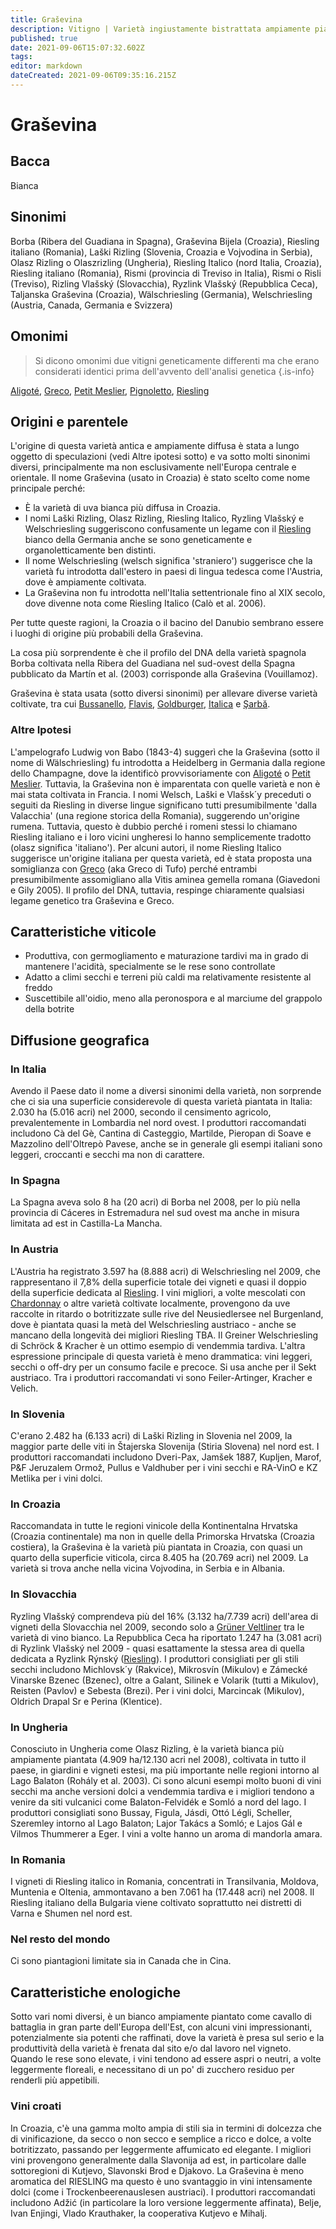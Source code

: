 ```yaml
---
title: Graševina
description: Vitigno | Varietà ingiustamente bistrattata ampiamente piantata nell'Europa centrale che ha sofferto a suo tempo in confronto al Riesling.
published: true
date: 2021-09-06T15:07:32.602Z
tags: 
editor: markdown
dateCreated: 2021-09-06T09:35:16.215Z
---
```


# Graševina

## Bacca
Bianca

## Sinonimi
Borba (Ribera del Guadiana in Spagna), Graševina Bijela (Croazia), Riesling italiano (Romania), Laški Rizling (Slovenia, Croazia e Vojvodina in Serbia), Olasz Rizling o Olaszrizling (Ungheria), Riesling Italico (nord Italia, Croazia), Riesling italiano (Romania), Rismi (provincia di Treviso in Italia), Rismi o Risli (Treviso), Rizling Vlašský (Slovacchia), Ryzlink Vlašský (Repubblica Ceca), Taljanska Graševina (Croazia), Wälschriesling (Germania), Welschriesling (Austria, Canada, Germania e Svizzera)

## Omonimi
> Si dicono omonimi due vitigni geneticamente differenti ma che erano considerati identici prima dell'avvento dell'analisi genetica
{.is-info}

[Aligoté](/vitigni/Francia/aligote), [Greco](/vitigni/Italia/greco), [Petit Meslier](/vitigni/Francia/petit-meslier), [Pignoletto](/vitigni/Italia/pignoletto), [Riesling](/vitigni/Germania/riesling)


## Origini e parentele
L'origine di questa varietà antica e ampiamente diffusa è stata a lungo oggetto di speculazioni (vedi Altre ipotesi sotto) e va sotto molti sinonimi diversi, principalmente ma non esclusivamente nell'Europa centrale e orientale. Il nome Graševina (usato in Croazia) è stato scelto come nome principale perché:

- È la varietà di uva bianca più diffusa in Croazia.
- I nomi Laški Rizling, Olasz Rizling, Riesling Italico, Ryzling Vlašský e Welschriesling suggeriscono confusamente un legame con il [Riesling](/vitigni/Germania/riesling) bianco della Germania anche se sono geneticamente e organoletticamente ben distinti.
- Il nome Welschriesling (welsch significa 'straniero') suggerisce che la varietà fu introdotta dall'estero in paesi di lingua tedesca come l'Austria, dove è ampiamente coltivata.
- La Graševina non fu introdotta nell'Italia settentrionale fino al XIX secolo, dove divenne nota come Riesling Italico (Calò et al. 2006).

Per tutte queste ragioni, la Croazia o il bacino del Danubio sembrano essere i luoghi di origine più probabili della Graševina.

La cosa più sorprendente è che il profilo del DNA della varietà spagnola Borba coltivata nella Ribera del Guadiana nel sud-ovest della Spagna pubblicato da Martín et al. (2003) corrisponde alla Graševina (Vouillamoz).

Graševina è stata usata (sotto diversi sinonimi) per allevare diverse varietà coltivate, tra cui [Bussanello](/vitigni/Italia/bussanello), [Flavis](/vitigni/flavis), [Goldburger](/vitigni/Austria/goldburger), [Italica](/vitigni/italica) e [Şarbă](/vitigni/sarba).

### Altre Ipotesi

L'ampelografo Ludwig von Babo (1843-4) suggerì che la Graševina (sotto il nome di Wälschriesling) fu introdotta a Heidelberg in Germania dalla regione dello Champagne, dove la identificò provvisoriamente con [Aligoté](/vitigni/Francia/aligote) o [Petit Meslier](/vitigni/Francia/petit-meslier). Tuttavia, la Graševina non è imparentata con quelle varietà e non è mai stata coltivata in Francia. I nomi Welsch, Laški e Vlašsk´y preceduti o seguiti da Riesling in diverse lingue significano tutti presumibilmente 'dalla Valacchia' (una regione storica della Romania), suggerendo un'origine rumena. Tuttavia, questo è dubbio perché i romeni stessi lo chiamano Riesling italiano e i loro vicini ungheresi lo hanno semplicemente tradotto (olasz significa 'italiano'). Per alcuni autori, il nome Riesling Italico suggerisce un'origine italiana per questa varietà, ed è stata proposta una somiglianza con [Greco](/vitigni/Italia/greco) (aka Greco di Tufo) perché entrambi presumibilmente assomigliano alla Vitis aminea gemella romana (Giavedoni e Gily 2005). Il profilo del DNA, tuttavia, respinge chiaramente qualsiasi legame genetico tra Graševina e Greco.

## Caratteristiche viticole

- Produttiva, con germogliamento e maturazione tardivi ma in grado di mantenere l'acidità, specialmente se le rese sono controllate
- Adatto a climi secchi e terreni più caldi ma relativamente resistente al freddo
- Suscettibile all'oidio, meno alla peronospora e al marciume del grappolo della botrite

## Diffusione geografica

### In Italia

Avendo il Paese dato il nome a diversi sinonimi della varietà, non sorprende che ci sia una superficie considerevole di questa varietà piantata in Italia: 2.030 ha (5.016 acri) nel 2000, secondo il censimento agricolo, prevalentemente in Lombardia nel nord ovest. I produttori raccomandati includono Cà del Gè, Cantina di Casteggio, Martilde, Pieropan di Soave e Mazzolino dell'Oltrepò Pavese, anche se in generale gli esempi italiani sono leggeri, croccanti e secchi ma non di carattere.

### In Spagna

La Spagna aveva solo 8 ha (20 acri) di Borba nel 2008, per lo più nella provincia di Cáceres in Estremadura nel sud ovest ma anche in misura limitata ad est in Castilla-La Mancha.

### In Austria

L'Austria ha registrato 3.597 ha (8.888 acri) di Welschriesling nel 2009, che rappresentano il 7,8% della superficie totale dei vigneti e quasi il doppio della superficie dedicata al [Riesling](/vitigni/Germania/riesling). I vini migliori, a volte mescolati con [Chardonnay](/vitigni/Francia/chardonnay) o altre varietà coltivate localmente, provengono da uve raccolte in ritardo o botritizzate sulle rive del Neusiedlersee nel Burgenland, dove è piantata quasi la metà del Welschriesling austriaco - anche se mancano della longevità dei migliori Riesling TBA. Il Greiner Welschriesling di Schröck & Kracher è un ottimo esempio di vendemmia tardiva. L'altra espressione principale di questa varietà è meno drammatica: vini leggeri, secchi o off-dry per un consumo facile e precoce. Si usa anche per il Sekt austriaco. Tra i produttori raccomandati vi sono Feiler-Artinger, Kracher e Velich.

### In Slovenia

C'erano 2.482 ha (6.133 acri) di Laški Rizling in Slovenia nel 2009, la maggior parte delle viti in Štajerska Slovenija (Stiria Slovena) nel nord est. I produttori raccomandati includono Dveri-Pax, Jamšek 1887, Kupljen, Marof, P&F Jeruzalem Ormož, Pullus e Valdhuber per i vini secchi e RA-VinO e KZ Metlika per i vini dolci.

### In Croazia

Raccomandata in tutte le regioni vinicole della Kontinentalna Hrvatska (Croazia continentale) ma non in quelle della Primorska Hrvatska (Croazia costiera), la Graševina è la varietà più piantata in Croazia, con quasi un quarto della superficie viticola, circa 8.405 ha (20.769 acri) nel 2009. La varietà si trova anche nella vicina Vojvodina, in Serbia e in Albania.

### In Slovacchia

Ryzling Vlašský comprendeva più del 16% (3.132 ha/7.739 acri) dell'area di vigneti della Slovacchia nel 2009, secondo solo a [Grüner Veltliner](/vitigni/Austria/gruner-veltliner) tra le varietà di vino bianco. La Repubblica Ceca ha riportato 1.247 ha (3.081 acri) di Ryzlink Vlašský nel 2009 - quasi esattamente la stessa area di quella dedicata a Ryzlink Rýnský ([Riesling](/vitigni/Germania/riesling)). I produttori consigliati per gli stili secchi includono Michlovsk´y (Rakvice), Mikrosvín (Mikulov) e Zámecké Vinarske Bzenec (Bzenec), oltre a Galant, Silinek e Volarik (tutti a Mikulov), Reisten (Pavlov) e Sebesta (Brezi). Per i vini dolci, Marcincak (Mikulov), Oldrich Drapal Sr e Perina (Klentice).

### In Ungheria

Conosciuto in Ungheria come Olasz Rizling, è la varietà bianca più ampiamente piantata (4.909 ha/12.130 acri nel 2008), coltivata in tutto il paese, in giardini e vigneti estesi, ma più importante nelle regioni intorno al Lago Balaton (Rohály et al. 2003). Ci sono alcuni esempi molto buoni di vini secchi ma anche versioni dolci a vendemmia tardiva e i migliori tendono a venire da siti vulcanici come Balaton-Felvidék e Somló a nord del lago. I produttori consigliati sono Bussay, Figula, Jásdi, Ottó Légli, Scheller, Szeremley intorno al Lago Balaton; Lajor Takács a Somló; e Lajos Gál e Vilmos Thummerer a Eger. I vini a volte hanno un aroma di mandorla amara.

### In Romania

I vigneti di Riesling italico in Romania, concentrati in Transilvania, Moldova, Muntenia e Oltenia, ammontavano a ben 7.061 ha (17.448 acri) nel 2008. Il Riesling italiano della Bulgaria viene coltivato soprattutto nei distretti di Varna e Shumen nel nord est.

### Nel resto del mondo

Ci sono piantagioni limitate sia in Canada che in Cina.

## Caratteristiche enologiche

Sotto vari nomi diversi, è un bianco ampiamente piantato come cavallo di battaglia in gran parte dell'Europa dell'Est, con alcuni vini impressionanti, potenzialmente sia potenti che raffinati, dove la varietà è presa sul serio e la produttività della varietà è frenata dal sito e/o dal lavoro nel vigneto. Quando le rese sono elevate, i vini tendono ad essere aspri o neutri, a volte leggermente floreali, e necessitano di un po' di zucchero residuo per renderli più appetibili. 

### Vini croati

In Croazia, c'è una gamma molto ampia di stili sia in termini di dolcezza che di vinificazione, da secco o non secco e semplice a ricco e dolce, a volte botritizzato, passando per leggermente affumicato ed elegante. I migliori vini provengono generalmente dalla Slavonija ad est, in particolare dalle sottoregioni di Kutjevo, Slavonski Brod e Djakovo. La Graševina è meno aromatica del RIESLING ma questo è uno svantaggio in vini intensamente dolci (come i Trockenbeerenauslesen austriaci). I produttori raccomandati includono Adžić (in particolare la loro versione leggermente affinata), Belje, Ivan Enjingi, Vlado Krauthaker, la cooperativa Kutjevo e Mihalj.


